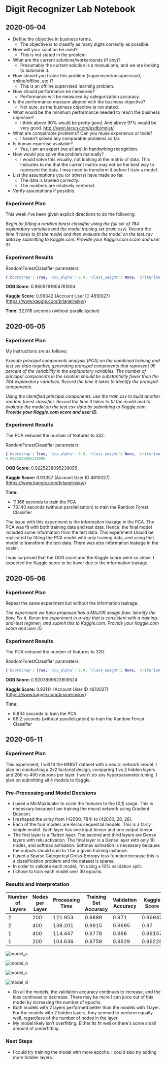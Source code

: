 # Digit Recognizer Lab Notebook

## 2020-05-04

* Define the objective in business terms.
  * The objective is to classify as many digits correctly as possible.
* How will your solution be used?
  * This is not stated in the problem.
* What are the current solutions/workarounds (if any)?
  * Presumably the current solution is a manual one, and we are looking to automate it.
* How should you frame this problem (supervised/unsupervised, online/offline, etc.)?
  * This is an offline supervised learning problem.
* How should performance be measured?
  * Performance will be measured by categorization accuracy.
* Is the performance measure aligned with the business objective?
  * Not sure, as the business objective is not stated.
* What would be the minimum performance needed to reach the business objective?
  * I think above 90% would be pretty good.  And above 97% would be very good. http://yann.lecun.com/exdb/mnist/
* What are comparable problems?  Can you reuse experience or tools?
  * I haven't solved any comparable problems so far.
* Is human expertise available?
  * Yes, I am an expert (we all are) in handwriting recognition.
* How would you solve the problem manually?
  * I would solve this visually, not looking at the matrix of data.  This indicates to me that the current matrix may not be the best way to represent the data.  I may need to transform it before I train a model.
* List the assumptions you (or others) have made so far.
  * The data is labeled correctly.
  * The numbers are relatively centered.
* Verify assumptions if possible.



### Experiment Plan

This week I've been given explicit directions to do the following:

*Begin by fitting a random forest classifier using the full set of 784 explanatory variables and the model training set (train.csv). Record the time it takes to fit the model and then evaluate the model on the test.csv data by submitting to Kaggle.com. Provide your Kaggle.com score and user ID.*

### Experiment Results

RandomForestClassifier parameters:

```python
{'bootstrap': True, 'ccp_alpha': 0.0, 'class_weight': None, 'criterion': 'gini', 'max_depth': None, 'max_features': 'auto', 'max_leaf_nodes': None, 'max_samples': None, 'min_impurity_decrease': 0.0, 'min_impurity_split': None, 'min_samples_leaf': 1, 'min_samples_split': 2, 'min_weight_fraction_leaf': 0.0, 'n_estimators': 100, 'n_jobs': None, 'oob_score': True, 'random_state': 98, 'verbose': 0, 'warm_start': False}
```

**OOB Score**: 0.9609761904761904

**Kaggle Score**: 0.96342 (Account User ID 4810027)(https://www.kaggle.com/brianelinsky/)

**Time**: 32.018 seconds (without parallelization)

## 2020-05-05

### Experiment Plan

My instructions are as follows:

*Execute principal components analysis (PCA) on the combined training and test set data together, generating principal components that represent 95 percent of the variability in the explanatory variables. The number of principal components in the solution should be substantially fewer than the 784 explanatory variables. Record the time it takes to identify the principal components.*

*Using the identified principal components, use the train.csv to build another random forest classifier. Record the time it takes to fit the model and to evaluate the model on the test.csv data by submitting to Kaggle.com. **Provide your Kaggle.com score and user ID.***

### Experiment Results

The PCA reduced the number of features to 332.



RandomForestClassifier parameters:

```python
{'bootstrap': True, 'ccp_alpha': 0.0, 'class_weight': None, 'criterion': 'gini', 'max_depth': None, 'max_features': 'auto', 'max_leaf_nodes': None, 'max_samples': None, 'min_impurity_decrease': 0.0, 'min_impurity_split': None, 'min_samples_leaf': 1, 'min_samples_split': 2, 'min_weight_fraction_leaf': 0.0, 'n_estimators': 100, 'n_jobs': None, 'oob_score': True, 'random_state': 12, 'verbose': 0, 'warm_start': False}
0.9225238095238095
```

**OOB Score:**  0.9225238095238095

**Kaggle Score:** 0.93357 (Account User ID 4810027)(https://www.kaggle.com/brianelinsky/)

**Time:** 

* 11.166 seconds to train the PCA
* 73.140 seconds (without parallelization) to train the Random Forest Classifier

The issue with this experiment is the information leakage in the PCA.  The PCA was fit with both training data and test data.  Hence, the final model included some information from the test data.  This experiment should be replicated by fitting the PCA model with only training data, and using that model to transform the test data.  There was also information leakage in the scaler.

I was surprised that the OOB score and the Kaggle score were so close.  I expected the Kaggle score to be lower due to the information leakage.

## 2020-05-06

### Experiment Plan

Repeat the same experiment but without the information leakage.

*The experiment we have proposed has a MAJOR design flaw. Identify the flaw. Fix it. Rerun the experiment in a way that is consistent with a training-and-test regimen, and submit this to Kaggle.com. Provide your Kaggle.com score and user ID*

### Experiment Results

The PCA reduced the number of features to 320.

RandomForestClassifier parameters:

```python
{'bootstrap': True, 'ccp_alpha': 0.0, 'class_weight': None, 'criterion': 'gini', 'max_depth': None, 'max_features': 'auto', 'max_leaf_nodes': None, 'max_samples': None, 'min_impurity_decrease': 0.0, 'min_impurity_split': None, 'min_samples_leaf': 1, 'min_samples_split': 2, 'min_weight_fraction_leaf': 0.0, 'n_estimators': 100, 'n_jobs': None, 'oob_score': True, 'random_state': 12, 'verbose': 0, 'warm_start': False}
```

**OOB Score:**  0.9203809523809524

**Kaggle Score:** 0.93114 (Account User ID 4810027)(https://www.kaggle.com/brianelinsky/)

**Time:** 

* 8.834 seconds to train the PCA
* 66.2 seconds (without parallelization) to train the Random Forest Classifier



## 2020-05-11

### Experiment Plan

This experiment, I will fit the MNIST dataset with a neural network model.  I plan on conducting a 2x2 factorial design, comparing 1 vs 2 hidden layers and 200 vs 400 neurons per layer.  I won't do any hyperparameter tuning.  I plan on submitting all 4 models to Kaggle.

### Pre-Processing and Model Decisions

* I used a MinMaxScaler to scale the features to the [0,1] range.  This is necessary because I am training the neural network using Gradient Descent.
* I reshaped the array from (42000, 784) to (42000, 28, 28).
* Each of the four models are Keras sequential models.  This is a fairly simple model.  Each layer has one input tensor and one output tensor.
* The first layer is a Flatten layer.  The second and third layers are Dense layers with relu activation.  The final layer is a Dense layer with only 10 nodes, and softmax activation.  Softmax activation is necessary because the outputs should sum to 1 for a given training instance.
* I used a Sparse Categorical Cross-Entropy loss function because this is a classification problem and the dataset is sparse.
* In order to validate each model, I'm using a 10% validation split.
* I chose to train each model over 30 epochs.



### Results and Interpretation

| Number of Layers | Nodes per Layer | Processing Time | Training Set Accuracy | Validation Accuracy | Kaggle Score |
| ---------------- | --------------- | --------------- | --------------------- | ------------------- | ------------ |
| 2                | 200             | 121.953         | 0.9889                | 0.971               | 0.96942      |
| 2                | 400             | 138.201         | 0.9915                | 0.9695              | 0.97         |
| 1                | 400             | 114.447         | 0.9778                | 0.966               | 0.96157      |
| 1                | 200             | 104.636         | 0.9759                | 0.9629              | 0.96228      |

![model_a](/Users/brianelinsky/Dropbox/ActiveProjects/modeling_projects/digit_recognizer/results/2020-05-11/model_a.png)

![model_b](/Users/brianelinsky/Dropbox/ActiveProjects/modeling_projects/digit_recognizer/results/2020-05-11/model_b.png)

![model_c](/Users/brianelinsky/Dropbox/ActiveProjects/modeling_projects/digit_recognizer/results/2020-05-11/model_c.png)

![model_d](/Users/brianelinsky/Dropbox/ActiveProjects/modeling_projects/digit_recognizer/results/2020-05-11/model_d.png)

* On all the models, the validation accuracy continues to increase, and the loss continues to decrease.  There may be more I can juice out of this model by increasing the number of epochs.
* Both models with 2 layers performed better than the models with 1 layer.  For the models with 2 hidden layers, they seemed to perform equally well, regardless of the number of nodes in the layer.
* My model likely isn't overfitting.  Either its fit well or there's some small amount of underfitting.

### Next Steps

* I could try training the model with more epochs.  I could also try adding more hidden layers.